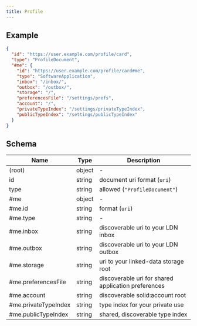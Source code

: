 ```yaml
---
title: Profile
---
```

## Example



```json
{
  "id": "https://user.example.com/profile/card",
  "type": "ProfileDocument",
  "#me": {
    "id": "https://user.example.com/profile/card#me",
    "type": "SoftwareApplication",
    "inbox": "/inbox/",
    "outbox": "/outbox/",
    "storage": "/",
    "preferencesFile": "/settings/prefs",
    "account": "/",
    "privateTypeIndex": "/settings/privateTypeIndex",
    "publicTypeIndex": "/settings/publicTypeIndex"
  }
}
```

## Schema

| Name | Type | Description |
|---|---|---|
| (root) | object | - |
| id | string | document uri format (`uri`) |
| type | string | allowed (`"ProfileDocument"`)  |
| #me | object | - |
| #me.id | string |  format (`uri`) |
| #me.type | string | - |
| #me.inbox | string | discoverable uri to your LDN inbox |
| #me.outbox | string | discoverable uri to your LDN outbox |
| #me.storage | string | uri to your linked-data storage root |
| #me.preferencesFile | string | discoverable uri for shared application preferences |
| #me.account | string | discoverable solid:account root |
| #me.privateTypeIndex | string | type index for your private use |
| #me.publicTypeIndex | string | shared, discoverable type index |

